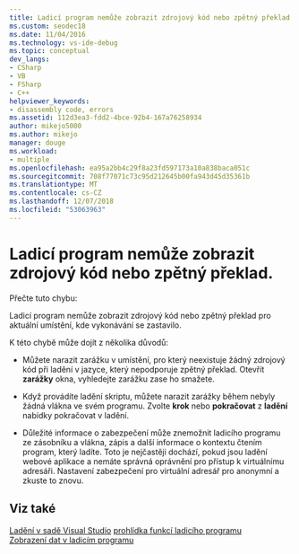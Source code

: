 ```yaml
---
title: Ladicí program nemůže zobrazit zdrojový kód nebo zpětný překlad
ms.custom: seodec18
ms.date: 11/04/2016
ms.technology: vs-ide-debug
ms.topic: conceptual
dev_langs:
- CSharp
- VB
- FSharp
- C++
helpviewer_keywords:
- disassembly code, errors
ms.assetid: 112d3ea3-fdd2-4bce-92b4-167a76258934
author: mikejo5000
ms.author: mikejo
manager: douge
ms.workload:
- multiple
ms.openlocfilehash: ea95a2bb4c29f8a23fd597173a10a838baca051c
ms.sourcegitcommit: 708f77071c73c95d212645b00fa943d45d35361b
ms.translationtype: MT
ms.contentlocale: cs-CZ
ms.lasthandoff: 12/07/2018
ms.locfileid: "53063963"
---
```

# <a name="debugger-cannot-display-source-code-or-disassembly"></a>Ladicí program nemůže zobrazit zdrojový kód nebo zpětný překlad.
Přečte tuto chybu:  
  
 Ladicí program nemůže zobrazit zdrojový kód nebo zpětný překlad pro aktuální umístění, kde vykonávání se zastavilo.  
  
 K této chybě může dojít z několika důvodů:  
  
-   Můžete narazit zarážku v umístění, pro který neexistuje žádný zdrojový kód při ladění v jazyce, který nepodporuje zpětný překlad. Otevřít **zarážky** okna, vyhledejte zarážku zase ho smažete.  
  
-   Když provádíte ladění skriptu, můžete narazit zarážky během nebyly žádná vlákna ve svém programu. Zvolte **krok** nebo **pokračovat** z **ladění** nabídky pokračovat v ladění.  
  
-   Důležité informace o zabezpečení může znemožnit ladicího programu ze zásobníku a vlákna, zápis a další informace o kontextu čtením program, který ladíte. Toto je nejčastěji dochází, pokud jsou ladění webové aplikace a nemáte správná oprávnění pro přístup k virtuálnímu adresáři. Nastavení zabezpečení pro virtuální adresář pro anonymní a zkuste to znovu.  
  
## <a name="see-also"></a>Viz také  
 [Ladění v sadě Visual Studio](../debugger/index.md) [prohlídka funkcí ladicího programu](../debugger/debugger-feature-tour.md)   
 [Zobrazení dat v ladicím programu](../debugger/viewing-data-in-the-debugger.md)